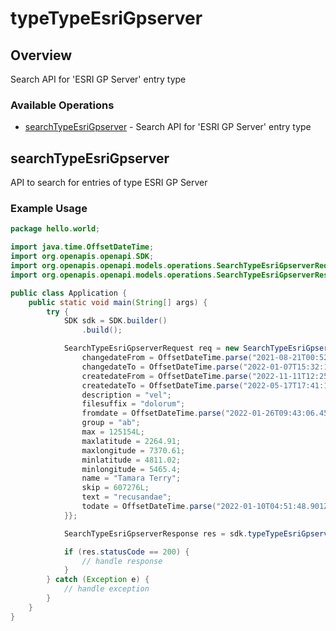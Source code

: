 # typeTypeEsriGpserver

## Overview

Search API for 'ESRI GP Server' entry type

### Available Operations

* [searchTypeEsriGpserver](#searchtypeesrigpserver) - Search API for 'ESRI GP Server' entry type

## searchTypeEsriGpserver

API to search for entries of type ESRI GP Server

### Example Usage

```java
package hello.world;

import java.time.OffsetDateTime;
import org.openapis.openapi.SDK;
import org.openapis.openapi.models.operations.SearchTypeEsriGpserverRequest;
import org.openapis.openapi.models.operations.SearchTypeEsriGpserverResponse;

public class Application {
    public static void main(String[] args) {
        try {
            SDK sdk = SDK.builder()
                .build();

            SearchTypeEsriGpserverRequest req = new SearchTypeEsriGpserverRequest() {{
                changedateFrom = OffsetDateTime.parse("2021-08-21T00:52:09.696Z");
                changedateTo = OffsetDateTime.parse("2022-01-07T15:32:11.672Z");
                createdateFrom = OffsetDateTime.parse("2022-11-11T12:25:57.456Z");
                createdateTo = OffsetDateTime.parse("2022-05-17T17:41:13.405Z");
                description = "vel";
                filesuffix = "dolorum";
                fromdate = OffsetDateTime.parse("2022-01-26T09:43:06.454Z");
                group = "ab";
                max = 125154L;
                maxlatitude = 2264.91;
                maxlongitude = 7370.61;
                minlatitude = 4811.02;
                minlongitude = 5465.4;
                name = "Tamara Terry";
                skip = 607276L;
                text = "recusandae";
                todate = OffsetDateTime.parse("2022-01-10T04:51:48.901Z");
            }};            

            SearchTypeEsriGpserverResponse res = sdk.typeTypeEsriGpserver.searchTypeEsriGpserver(req);

            if (res.statusCode == 200) {
                // handle response
            }
        } catch (Exception e) {
            // handle exception
        }
    }
}
```
